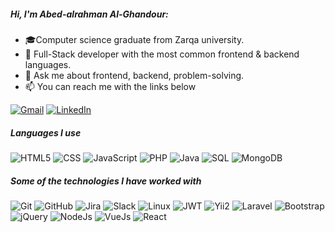 ##### Hi, I'm Abed-alrahman Al-Ghandour:

- 🎓Computer science graduate from Zarqa university.
- :test_tube: Full-Stack developer with the most common frontend & backend languages.
- :speech_balloon: Ask me about frontend, backend, problem-solving.
- :mailbox: You can reach me with the links below

[![Gmail](https://img.shields.io/badge/-GMAIL-D14836?style=for-the-badge&logo=gmail&logoColor=white)](mailto:abed.ghandour7298@gmail.com)
[![LinkedIn](https://img.shields.io/badge/-LINKEDIN-0077B5?style=for-the-badge&logo=linkedin&logoColor=white)](www.linkedin.com/in/abed-alrahman-ghandour)

##### Languages I use

![HTML5](https://img.shields.io/badge/-HTML5-000000?style=flat&logo=html5)
![CSS](https://img.shields.io/badge/-CSS-000000?style=flat&logo=css3)
![JavaScript](https://img.shields.io/badge/-JavaScript-000000?style=flat&logo=javascript)
![PHP](https://img.shields.io/badge/-PHP-000000?style=flat&logo=php)
![Java](https://img.shields.io/badge/-Java-000000?style=flat&logo=java)
![SQL](https://img.shields.io/badge/-SQL-000000?style=flat&logo=mysql)
![MongoDB](https://img.shields.io/badge/-mongodb-000000?style=flat&logo=mongodb)

##### Some of the technologies I have worked with

![Git](https://img.shields.io/badge/-Git-222222?style=flat&logo=git&logoColor=F05032)
![GitHub](https://img.shields.io/badge/-GitHub-222222?style=flat&logo=github&logoColor=181717)
![Jira](https://img.shields.io/badge/-Jira-222222?style=flat&logo=jira-software&logoColor=white&logoColor=0052CC)
![Slack](https://img.shields.io/badge/-Slack-222222?style=flat&logo=slack&logoColor=white)
![Linux](https://img.shields.io/badge/-Linux-222222?style=flat&logo=linux&logoColor=FCC624)
![JWT](https://img.shields.io/badge/-JWT-222222?style=flat&logo=JSON%20web%20tokens)
![Yii2](https://img.shields.io/badge/-Yii2-222222)
![Laravel](https://img.shields.io/badge/-Laravel-222222?style=flat&logo=laravel)
![Bootstrap](https://img.shields.io/badge/-Bootstrap-222222?style=flat&logo=bootstrap&logoColor=white)
![jQuery](https://img.shields.io/badge/-jQuery-222222?style=flat&logo=jQuery&logoColor=0769AD)
![NodeJs](https://img.shields.io/badge/-NodeJS-222222?style=flat&logo=node.js&logoColor=339933)
![VueJs](https://img.shields.io/badge/-Vue-222222?style=flat&logo=Vue.js)
![React](https://img.shields.io/badge/-React-222222?style=flat&logo=React&logoColor=61DAFB)
